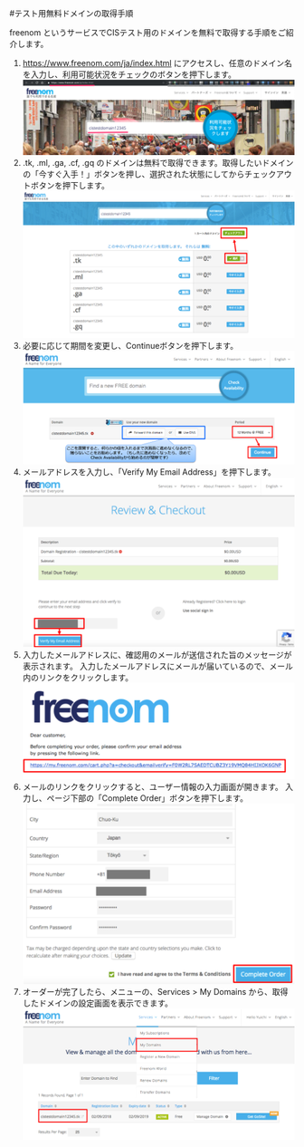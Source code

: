 #テスト用無料ドメインの取得手順

freenom というサービスでCISテスト用のドメインを無料で取得する手順をご紹介します。

1. https://www.freenom.com/ja/index.html にアクセスし、任意のドメイン名を入力し、利用可能状況をチェックのボタンを押下します。
   ![freenom_access](img/freenom_access.png)
2. .tk, .ml, .ga, .cf, .gq のドメインは無料で取得できます。取得したいドメインの「今すぐ入手！」ボタンを押し、選択された状態にしてからチェックアウトボタンを押下します。
   ![freenom_get_tk.png](img/freenom_get_tk.png)
3. 必要に応じて期間を変更し、Continueボタンを押下します。
   ![freenom_period.png](img/freenom_period.png)
4. メールアドレスを入力し、「Verify My Email Address」を押下します。
   ![freenom_verify.png](img/freenom_verify.png)
5. 入力したメールアドレスに、確認用のメールが送信された旨のメッセージが表示されます。
   入力したメールアドレスにメールが届いているので、メール内のリンクをクリックします。
   ![freenom_mail_link.png](img/freenom_mail_link.png)
6. メールのリンクをクリックすると、ユーザー情報の入力画面が開きます。
   入力し、ページ下部の「Complete Order」ボタンを押下します。
   ![freenom_complete_order.png](img/freenom_complete_order.png)
7. オーダーが完了したら、メニューの、Services > My Domains から、取得したドメインの設定画面を表示できます。
   ![freenom_confirm.png](img/freenom_confirm.png)